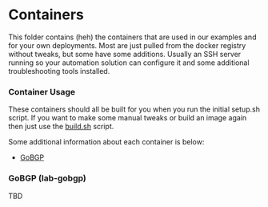 # Containers

This folder contains (heh) the containers that are used in our examples and for your own deployments. Most are just pulled from the docker registry without tweaks, but some have some additions. Usually an SSH server running so your automation solution can configure it and some additional troubleshooting tools installed.

### Container Usage

These containers should all be built for you when you run the initial setup.sh script. If you want to make some manual tweaks or build an image again then just use the [build.sh](./build.sh) script.

Some additional information about each container is below:

- [GoBGP](#gobgp)

### GoBGP (lab-gobgp)

TBD



